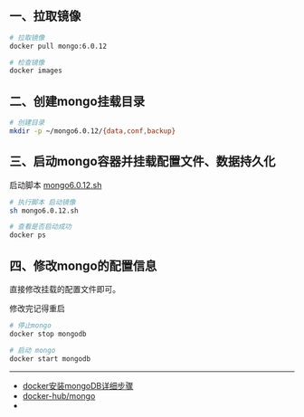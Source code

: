 ## 一、拉取镜像
```bash
# 拉取镜像
docker pull mongo:6.0.12

# 检查镜像
docker images
```


## 二、创建mongo挂载目录
```bash
# 创建目录
mkdir -p ~/mongo6.0.12/{data,conf,backup}
```


## 三、启动mongo容器并挂载配置文件、数据持久化
启动脚本 [mongo6.0.12.sh](./mongo6.0.12.sh)
```bash
# 执行脚本 启动镜像
sh mongo6.0.12.sh

# 查看是否启动成功
docker ps
```


## 四、修改mongo的配置信息
直接修改挂载的配置文件即可。

修改完记得重启
```bash
# 停止mongo  
docker stop mongodb

# 启动 mongo 
docker start mongodb
```


---
- [docker安装mongoDB详细步骤](https://blog.csdn.net/qhl_904463348/article/details/120284218)
- [docker-hub/mongo](https://hub.docker.com/_/mongo)
- 
